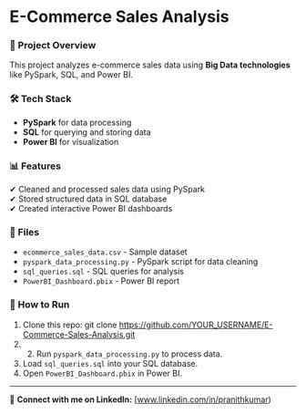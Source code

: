 # E-Commerce Sales Analysis 

### 📌 Project Overview
This project analyzes e-commerce sales data using **Big Data technologies** like PySpark, SQL, and Power BI. 

### 🛠️ Tech Stack
- **PySpark** for data processing
- **SQL** for querying and storing data
- **Power BI** for visualization

### 📊 Features
✔ Cleaned and processed sales data using PySpark  
✔ Stored structured data in SQL database  
✔ Created interactive Power BI dashboards  

### 📂 Files
- `ecommerce_sales_data.csv` - Sample dataset  
- `pyspark_data_processing.py` - PySpark script for data cleaning  
- `sql_queries.sql` - SQL queries for analysis  
- `PowerBI_Dashboard.pbix` - Power BI report  

### 🚀 How to Run
1. Clone this repo: git clone https://github.com/YOUR_USERNAME/E-Commerce-Sales-Analysis.git
2. 2. Run `pyspark_data_processing.py` to process data.  
3. Load `sql_queries.sql` into your SQL database.  
4. Open `PowerBI_Dashboard.pbix` in Power BI.  

---
🔗 **Connect with me on LinkedIn:** [www.linkedin.com/in/pranithkumar) 
